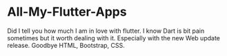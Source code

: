 # All-My-Flutter-Apps
Did I tell you how much I am in love with flutter. I know Dart is bit pain sometimes but it worth dealing with it. Especially with the new Web update release. Goodbye HTML, Bootstrap, CSS.
